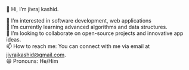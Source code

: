 👋 Hi, I’m jivraj kashid.

👀 I’m interested in software development, web applications <br>
🌱 I’m currently learning advanced algorithms and data structures. <br>
💞️ I’m looking to collaborate on open-source projects and innovative app ideas.<br>
📫 How to reach me: You can connect with me via email at jivrajkashid@gmail.com.<br>
😄 Pronouns: He/Him
<!---
jivrajx04/jivrajx04 is a ✨ special ✨ repository because its `README.md` (this file) appears on your GitHub profile.
You can click the Preview link to take a look at your changes.
--->
